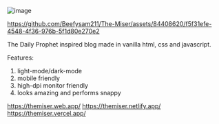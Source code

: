 ![image](https://github.com/Beefysam211/The-Miser/assets/84408620/e98b5fc4-8821-4c42-8dd2-4a26b553da3c)


https://github.com/Beefysam211/The-Miser/assets/84408620/f5f31efe-4548-4f36-976b-5f1d80e270e2


The Daily Prophet inspired blog made in vanilla html, css and javascript.

Features:
1. light-mode/dark-mode
2. mobile friendly
3. high-dpi monitor friendly
4. looks amazing and performs snappy

https://themiser.web.app/
https://themiser.netlify.app/
https://themiser.vercel.app/
